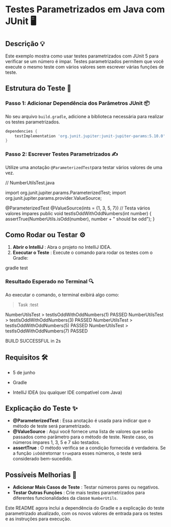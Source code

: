 # Testes Parametrizados em Java com JUnit 🖥️

## Descrição 💡
Este exemplo mostra como usar testes parametrizados com JUnit 5 para verificar se um número é ímpar. Testes parametrizados permitem que você execute o mesmo teste com vários valores sem escrever várias funções de teste.

## Estrutura do Teste 🧪

### **Passo 1: Adicionar Dependência dos Parâmetros JUnit** 📦

No seu arquivo `build.gradle`, adicione a biblioteca necessária para realizar os testes parametrizados.

```gradle
dependencies {
    testImplementation 'org.junit.jupiter:junit-jupiter-params:5.10.0'
}
```

### **Passo 2: Escrever Testes Parametrizados** ✍️

Utilize uma anotação `@ParameterizedTest`para testar vários valores de uma vez.

// NumberUtilsTest.java

import org.junit.jupiter.params.ParameterizedTest;
import org.junit.jupiter.params.provider.ValueSource;

@ParameterizedTest
@ValueSource(ints = {1, 3, 5, 7}) // Testa vários valores ímpares
public void testIsOddWithOddNumbers(int number) {
    assertTrue(NumberUtils.isOdd(number), number + " should be odd");
}

## Como Rodar ou Testar ⚙️

1. **Abrir o IntelliJ** : Abra o projeto no IntelliJ IDEA.
2. **Executar o Teste** : Execute o comando para rodar os testes com o Gradle:

gradle test

### **Resultado Esperado no Terminal** 🔍

Ao executar o comando, o terminal exibirá algo como:

> Task :test

NumberUtilsTest > testIsOddWithOddNumbers(1) PASSED
NumberUtilsTest > testIsOddWithOddNumbers(3) PASSED
NumberUtilsTest > testIsOddWithOddNumbers(5) PASSED
NumberUtilsTest > testIsOddWithOddNumbers(7) PASSED

BUILD SUCCESSFUL in 2s

## Requisitos 🛠️

- 5 de junho

- Gradle

- IntelliJ IDEA (ou qualquer IDE compatível com Java)

  

## Explicação do Teste ✨

- **@ParameterizedTest** : Essa anotação é usada para indicar que o método de teste será parametrizado.
- **@ValueSource** : Aqui você fornece uma lista de valores que serão passados como parâmetro para o método de teste. Neste caso, os números ímpares 1, 3, 5 e 7 são testados.
- **assertTrue** : O método verifica se a condição fornecida é verdadeira. Se a função `isOdd`retornar `true`para esses números, o teste será considerado bem-sucedido.

## Possíveis Melhorias 🚀

- **Adicionar Mais Casos de Teste** : Testar números pares ou negativos.
- **Testar Outras Funções** : Crie mais testes parametrizados para diferentes funcionalidades da classe `NumberUtils`.

Este README agora inclui a dependência do Gradle e a explicação do teste parametrizado atualizado, com os novos valores de entrada para os testes e as instruções para execução.